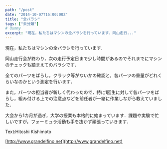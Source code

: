 ```yaml
---
path: "/post"
date: "2014-10-07T16:00:00Z"
title: "全バラシ"
tags: ["未分類"]
# dummy
excerpt: "現在，私たちはマシンの全バラシを行っています．岡山走行..."
---
```




[](07-1.jpg)

現在，私たちはマシンの全バラシを行っています．

岡山走行会が終わり，次の走行予定日まで少し時間があるのでそれまでにマシンのチェックも踏まえてのバラシです．

全てのパーツをばらし，クラック等がないかの確認と，各パーツの重量がどれくらいなのかという測定を行います．

また，パーツの担当者が新しく代わったので，特に1回生に対して各パーツをばらし，組み付ける上での注意点などを前任者が一緒に作業しながら教えていました．

大会から1カ月が過ぎ，大学の授業も本格的に始まっています．課題や実験で忙しいですが，フォーミュラ活動も手を抜かず頑張っていきます．

Text:Hitoshi Kishimoto

[http://www.grandelfino.net](http://www.grandelfino.net)

